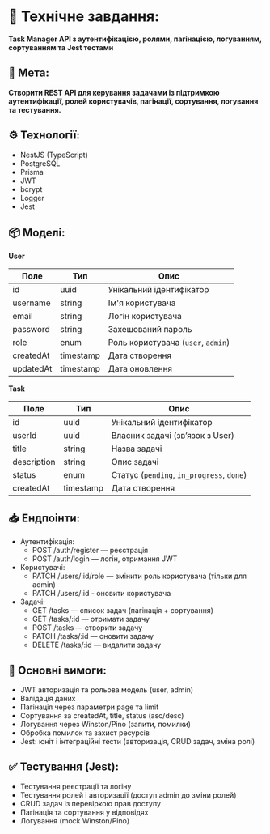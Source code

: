 # 🧾 Технічне завдання: 
**Task Manager API з аутентифікацією, ролями, пагінацією, логуванням, сортуванням та Jest тестами**

## 🎯 Мета:
**Створити REST API для керування задачами із підтримкою аутентифікації, ролей користувачів, пагінації, сортування, логування та тестування.**

## ⚙️ Технології:
- NestJS (TypeScript)
- PostgreSQL
- Prisma
- JWT
- bcrypt
- Logger
- Jest

## 📦 Моделі:
**User**

  | Поле      | Тип       | Опис                               |
  |-----------|-----------|------------------------------------|
  | id        | uuid      | Унікальний ідентифікатор           |
  | username  | string    | Ім'я користувача                   |
  | email     | string    | Логін користувача                  |
  | password  | string    | Захешований пароль                 |
  | role      | enum      | Роль користувача (`user`, `admin`) |
  | createdAt | timestamp | Дата створення                     |
  | updatedAt | timestamp | Дата оновлення                     |

**Task**

| Поле        | Тип       | Опис                                      |
| ----------- | --------- | ----------------------------------------- |
| id          | uuid      | Унікальний ідентифікатор                  |
| userId      | uuid      | Власник задачі (зв’язок з User)           |
| title       | string    | Назва задачі                              |
| description | string    | Опис задачі                               |
| status      | enum      | Статус (`pending`, `in_progress`, `done`) |
| createdAt   | timestamp | Дата створення                            |

## 📥 Ендпоінти:
- Аутентифікація:
  - POST /auth/register — реєстрація 
  - POST /auth/login — логін, отримання JWT
- Користувачі:
  - PATCH /users/:id/role — змінити роль користувача (тільки для admin)
  - PATCH /users/:id - оновити користувача
- Задачі:
  - GET /tasks — список задач (пагінація + сортування)
  - GET /tasks/:id — отримати задачу 
  - POST /tasks — створити задачу 
  - PATCH /tasks/:id — оновити задачу 
  - DELETE /tasks/:id — видалити задачу

## 🧰 Основні вимоги:
- JWT авторизація та рольова модель (user, admin)
- Валідація даних 
- Пагінація через параметри page та limit 
- Сортування за createdAt, title, status (asc/desc)
- Логування через Winston/Pino (запити, помилки)
- Обробка помилок та захист ресурсів 
- Jest: юніт і інтеграційні тести (авторизація, CRUD задач, зміна ролі)

## ✅ Тестування (Jest):
- Тестування реєстрації та логіну 
- Тестування ролей і авторизації (доступ admin до зміни ролей)
- CRUD задач із перевіркою прав доступу 
- Пагінація та сортування у відповідях 
- Логування (mock Winston/Pino)